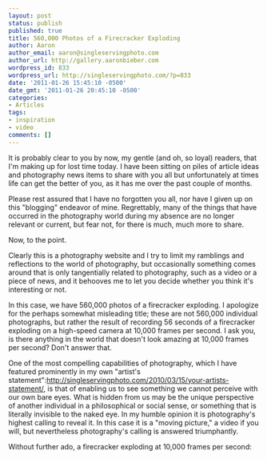 ```yaml
---
layout: post
status: publish
published: true
title: 560,000 Photos of a Firecracker Exploding
author: Aaron
author_email: aaron@singleservingphoto.com
author_url: http://gallery.aaronbieber.com
wordpress_id: 833
wordpress_url: http://singleservingphoto.com/?p=833
date: '2011-01-26 15:45:10 -0500'
date_gmt: '2011-01-26 20:45:10 -0500'
categories:
- Articles
tags:
- inspiration
- video
comments: []
---
```

It is probably clear to you by now, my gentle (and oh, so loyal)
readers, that I'm making up for lost time today. I have been sitting on
piles of article ideas and photography news items to share with you all
but unfortunately at times life can get the better of you, as it has me
over the past couple of months.

Please rest assured that I have no forgotten you all, nor have I given
up on this "blogging" endeavor of mine. Regrettably, many of the things
that have occurred in the photography world during my absence are no
longer relevant or current, but fear not, for there is much, much more
to share.

Now, to the point.

Clearly this is a photography website and I try to limit my ramblings
and reflections to the world of photography, but occasionally something
comes around that is only tangentially related to photography, such as a
video or a piece of news, and it behooves me to let you decide whether
you think it's interesting or not.

In this case, we have 560,000 photos of a firecracker exploding. I
apologize for the perhaps somewhat misleading title; these are not
560,000 individual photographs, but rather the result of recording 56
seconds of a firecracker exploding on a high-speed camera at 10,000
frames per second. I ask you, is there anything in the world that
doesn't look amazing at 10,000 frames per second? Don't answer that.

One of the most compelling capabilities of photography, which I have
featured prominently in my own "artist's
statement":http://singleservingphoto.com/2010/03/15/your-artists-statement/,
is that of enabling us to see something we cannot perceive with our own
bare eyes. What is hidden from us may be the unique perspective of
another individual in a philosophical or social sense, or something that
is literally invisible to the naked eye. In my humble opinion it is
photography's highest calling to reveal it. In this case it is a "moving
picture," a video if you will, but nevertheless photography's calling is
answered triumphantly.

Without further ado, a firecracker exploding at 10,000 frames per
second:


